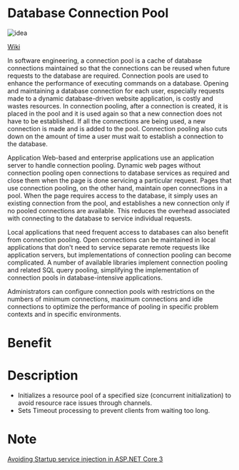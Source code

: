 # Database Connection Pool

![idea]('https://github.com/maithanhduyan/DotNetCorePractice/blob/master/docs/DatabaseConnectionPool/Concept.PNG')

[Wiki ]('https://en.wikipedia.org/wiki/Connection_pool')

In software engineering, a connection pool is a cache of database connections maintained so that the connections can be reused when future requests to the database are required. Connection pools are used to enhance the performance of executing commands on a database. Opening and maintaining a database connection for each user, especially requests made to a dynamic database-driven website application, is costly and wastes resources. In connection pooling, after a connection is created, it is placed in the pool and it is used again so that a new connection does not have to be established. If all the connections are being used, a new connection is made and is added to the pool. Connection pooling also cuts down on the amount of time a user must wait to establish a connection to the database.

Application
Web-based and enterprise applications use an application server to handle connection pooling. Dynamic web pages without connection pooling open connections to database services as required and close them when the page is done servicing a particular request. Pages that use connection pooling, on the other hand, maintain open connections in a pool. When the page requires access to the database, it simply uses an existing connection from the pool, and establishes a new connection only if no pooled connections are available. This reduces the overhead associated with connecting to the database to service individual requests.

Local applications that need frequent access to databases can also benefit from connection pooling. Open connections can be maintained in local applications that don't need to service separate remote requests like application servers, but implementations of connection pooling can become complicated. A number of available libraries implement connection pooling and related SQL query pooling, simplifying the implementation of connection pools in database-intensive applications.

Administrators can configure connection pools with restrictions on the numbers of minimum connections, maximum connections and idle connections to optimize the performance of pooling in specific problem contexts and in specific environments.

# Benefit




# Description
- Initializes a resource pool of a specified size (concurrent initialization) to avoid resource race issues through channels.
- Sets Timeout processing to prevent clients from waiting too long.





# Note

[Avoiding Startup service injection in ASP.NET Core 3]('https://andrewlock.net/avoiding-startup-service-injection-in-asp-net-core-3/')